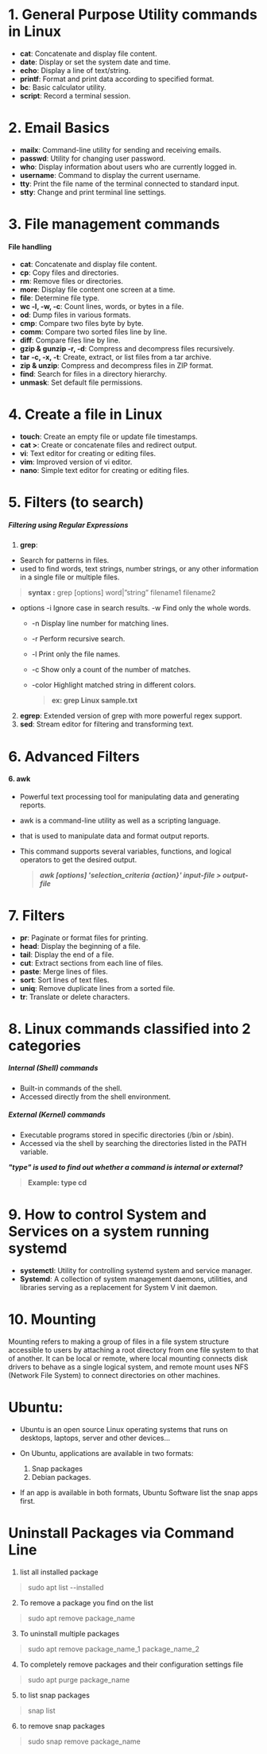 # 1. General Purpose Utility commands in Linux

- **cat**: Concatenate and display file content.
- **date**: Display or set the system date and time.
- **echo**: Display a line of text/string.
- **printf**: Format and print data according to specified format.
- **bc**: Basic calculator utility.
- **script**: Record a terminal session.

# 2. Email Basics

- **mailx**: Command-line utility for sending and receiving emails.
- **passwd**: Utility for changing user password.
- **who**: Display information about users who are currently logged in.
- **username**: Command to display the current username.
- **tty**: Print the file name of the terminal connected to standard input.
- **stty**: Change and print terminal line settings.

# 3. File management commands

#### File handling

- **cat**: Concatenate and display file content.
- **cp**: Copy files and directories.
- **rm**: Remove files or directories.
- **more**: Display file content one screen at a time.
- **file**: Determine file type.
- **wc -l, -w, -c**: Count lines, words, or bytes in a file.
- **od**: Dump files in various formats.
- **cmp**: Compare two files byte by byte.
- **comm**: Compare two sorted files line by line.
- **diff**: Compare files line by line.
- **gzip & gunzip -r, -d**: Compress and decompress files recursively.
- **tar -c, -x, -t**: Create, extract, or list files from a tar archive.
- **zip & unzip**: Compress and decompress files in ZIP format.
- **find**: Search for files in a directory hierarchy.
- **unmask**: Set default file permissions.

# 4. Create a file in Linux

- **touch**: Create an empty file or update file timestamps.
- **cat >**: Create or concatenate files and redirect output.
- **vi**: Text editor for creating or editing files.
- **vim**: Improved version of vi editor.
- **nano**: Simple text editor for creating or editing files.

# 5. Filters (to search)

##### Filtering using Regular Expressions

1. **grep**:

- Search for patterns in files.
- used to find words, text strings, number strings, or any other information in a single file or multiple files.

> **syntax :**  grep [options] word|”string” filename1 filename2

- options
    -i Ignore case in search results.
    -w Find only the whole words.
  - -n Display line number for matching lines.
  - -r Perform recursive search.
  - -l Print only the file names.
  - -c Show only a count of the number of matches.
  - -color Highlight matched string in different colors.

    > **ex: grep Linux sample.txt**

2. **egrep**: Extended version of grep with more powerful regex support.
3. **sed**: Stream editor for filtering and transforming text.

# 6. Advanced Filters

#### 6. awk

- Powerful text processing tool for manipulating data and generating reports.
- awk is a command-line utility as well as a scripting language.
- that is used to manipulate data and format output reports.
- This command supports several variables, functions, and logical operators to get the desired output.

    >  ***awk [options] 'selection_criteria {action}' input-file > output-file***

# 7. Filters

- **pr**: Paginate or format files for printing.
- **head**: Display the beginning of a file.
- **tail**: Display the end of a file.
- **cut**: Extract sections from each line of files.
- **paste**: Merge lines of files.
- **sort**: Sort lines of text files.
- **uniq**: Remove duplicate lines from a sorted file.
- **tr**: Translate or delete characters.

# 8. Linux commands classified into 2 categories

##### Internal (Shell) commands

- Built-in commands of the shell.
- Accessed directly from the shell environment.

##### External (Kernel) commands

- Executable programs stored in specific directories (/bin or /sbin).
- Accessed via the shell by searching the directories listed in the PATH variable.

***"type" is used to find out whether a command is internal or external?***
> **Example: type cd**

# 9. How to control System and Services on a system running systemd

- **systemctl**: Utility for controlling systemd system and service manager.
- **Systemd**: A collection of system management daemons, utilities, and libraries serving as a replacement for System V init daemon.

# 10. Mounting

Mounting refers to making a group of files in a file system structure accessible to users by attaching a root directory from one file system to that of another. It can be local or remote, where local mounting connects disk drivers to behave as a single logical system, and remote mount uses NFS (Network File System) to connect directories on other machines.

# Ubuntu:

* Ubuntu is an open source Linux operating systems that runs on desktops, laptops, server and other devices…

* On Ubuntu, applications are available in two formats:

    1. Snap packages
    2. Debian packages.

* If an app is available in both formats, Ubuntu Software list the snap apps first.


# Uninstall Packages via Command Line

1. list all installed package
 >  sudo apt list --installed
2. To remove a package you find on the list
 >  sudo apt remove package_name
3. To uninstall multiple packages
 > sudo apt remove package_name_1 package_name_2
4. To completely remove packages and their configuration settings file
 > sudo apt purge package_name
5. to list snap packages
 >snap list
6. to remove snap packages
 > sudo snap remove package_name

